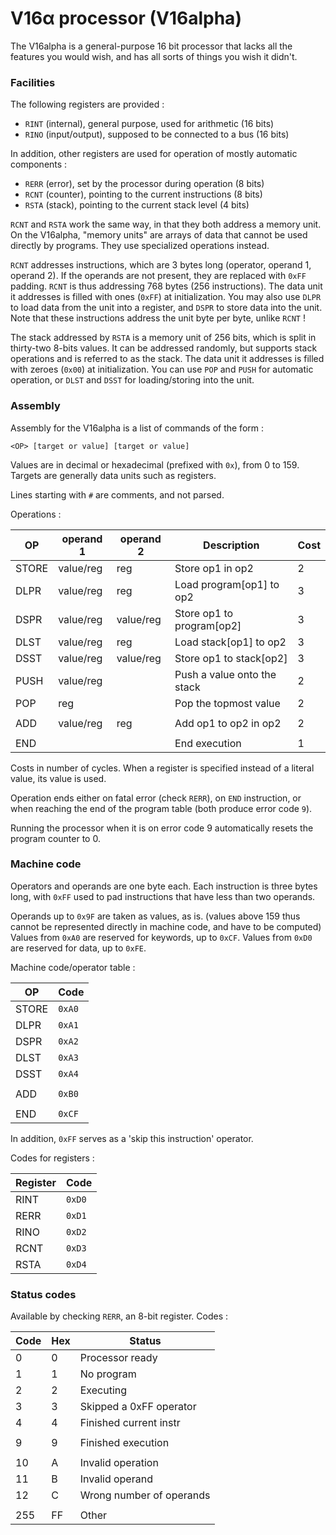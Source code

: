 V16α processor (V16alpha)
=========================

The V16alpha is a general-purpose 16 bit processor that lacks all the
features you would wish, and has all sorts of things you wish it didn't.


### Facilities

The following registers are provided :

 - `RINT` (internal), general purpose, used for arithmetic (16 bits)
 - `RINO` (input/output), supposed to be connected to a bus (16 bits)
 
In addition, other registers are used for operation of mostly automatic
components :
 
 - `RERR` (error), set by the processor during operation (8 bits)
 - `RCNT` (counter), pointing to the current instructions (8 bits)
 - `RSTA` (stack), pointing to the current stack level (4 bits)

`RCNT` and `RSTA` work the same way, in that they both address a memory
unit. On the V16alpha, "memory units" are arrays of data that cannot be
used directly by programs. They use specialized operations instead.

`RCNT` addresses instructions, which are 3 bytes long (operator, 
operand 1, operand 2). If the operands are not present, they are
replaced with `0xFF` padding. `RCNT` is thus addressing 768 bytes
(256 instructions). The data unit it addresses is filled with ones
(`0xFF`) at initialization. You may also use `DLPR` to load data from
the unit into a register, and `DSPR` to store data into the unit.
Note that these instructions address the unit byte per byte, unlike
`RCNT` !

The stack addressed by `RSTA` is a memory unit of 256 bits, which is
split in thirty-two 8-bits values. It can be addressed randomly, but
supports stack operations and is referred to as the stack. The data
unit it addresses is filled with zeroes (`0x00`) at initialization.
You can use `POP` and `PUSH` for automatic operation, or `DLST` and
`DSST` for loading/storing into the unit.

### Assembly

Assembly for the V16alpha is a list of commands of the form :

`<OP> [target or value] [target or value]`

Values are in decimal or hexadecimal (prefixed with `0x`), from 0
to 159. Targets are generally data units such as registers.

Lines starting with `#` are comments, and not parsed.

Operations :

|  OP   | operand 1 | operand 2 | Description                 | Cost |
|-------|-----------|-----------|-----------------------------|------|
| STORE | value/reg | reg       | Store op1 in op2            | 2    |
| DLPR  | value/reg | reg       | Load program[op1] to op2    | 3    |
| DSPR  | value/reg | value/reg | Store op1 to program[op2]   | 3    |
| DLST  | value/reg | reg       | Load stack[op1] to op2      | 3    |
| DSST  | value/reg | value/reg | Store op1 to stack[op2]     | 3    |
| PUSH  | value/reg |           | Push a value onto the stack | 2    |
| POP   | reg       |           | Pop the topmost value       | 2    |
|       |           |           |                             |      |
| ADD   | value/reg | reg       | Add op1 to op2 in op2       | 2    |
|       |           |           |                             |      |
| END   |           |           | End execution               | 1    |

Costs in number of cycles. When a register is specified instead of a
literal value, its value is used.

Operation ends either on fatal error (check `RERR`), on `END`
instruction, or when reaching the end of the program table
(both produce error code `9`).

Running the processor when it is on error code 9 automatically resets
the program counter to 0.

### Machine code

Operators and operands are one byte each. Each instruction is three
bytes long, with `0xFF` used to pad instructions that have less than
two operands.

Operands up to `0x9F` are taken as values, as is.
(values above 159 thus cannot be represented directly in machine code,
and have to be computed)
Values from `0xA0` are reserved for keywords, up to `0xCF`.
Values from `0xD0` are reserved for data, up to `0xFE`.

Machine code/operator table :

|  OP   | Code |
|-------|------|
| STORE |`0xA0`|
| DLPR  |`0xA1`|
| DSPR  |`0xA2`|
| DLST  |`0xA3`|
| DSST  |`0xA4`|
|       |      |
| ADD   |`0xB0`|
|       |      |
| END   |`0xCF`|

In addition, `0xFF` serves as a 'skip this instruction' operator.

Codes for registers :

| Register | Code |
|----------|------|
| RINT     |`0xD0`|
| RERR     |`0xD1`|
| RINO     |`0xD2`|
| RCNT     |`0xD3`|
| RSTA     |`0xD4`|


### Status codes

Available by checking `RERR`, an 8-bit register. Codes :

| Code | Hex | Status                   |
|------|-----|--------------------------|
| 0    | 0   | Processor ready          |
| 1    | 1   | No program               |
| 2    | 2   | Executing                |
| 3    | 3   | Skipped a 0xFF operator  |
| 4    | 4   | Finished current instr   |
|      |     |                          |
| 9    | 9   | Finished execution       |
|      |     |                          |
| 10   | A   | Invalid operation        |
| 11   | B   | Invalid operand          |
| 12   | C   | Wrong number of operands |
|      |     |                          |
| 255  | FF  | Other                    |







